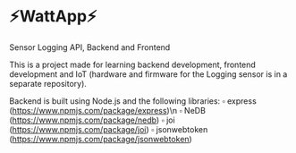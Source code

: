 # ⚡WattApp⚡
 Sensor Logging API, Backend and Frontend

 This is a project made for learning backend development, frontend development and IoT (hardware and firmware for the Logging sensor is in a separate repository).

 Backend is built using Node.js and the following libraries:
 ▫ express (https://www.npmjs.com/package/express)\n
 ▫ NeDB (https://www.npmjs.com/package/nedb)
 ▫ joi (https://www.npmjs.com/package/joi)
 ▫ jsonwebtoken (https://www.npmjs.com/package/jsonwebtoken)
